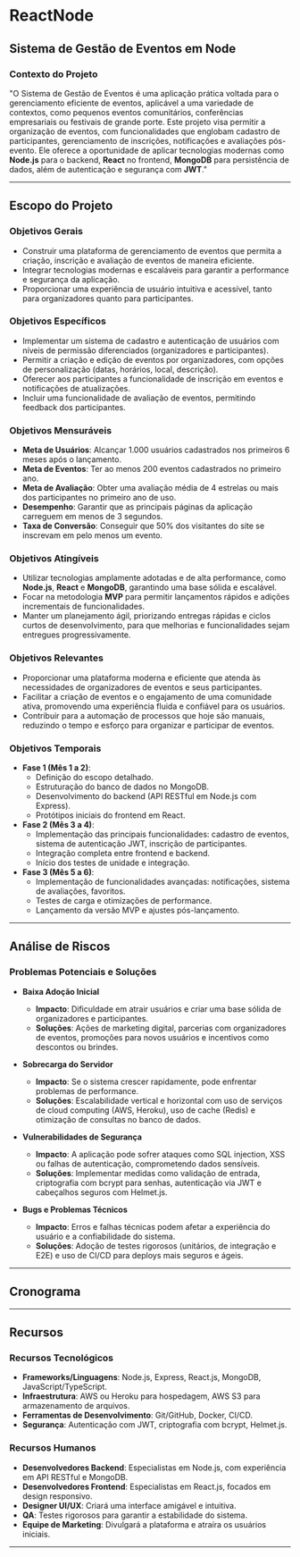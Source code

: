 # ReactNode

## **Sistema de Gestão de Eventos em Node**

### **Contexto do Projeto**
"O Sistema de Gestão de Eventos é uma aplicação prática voltada para o gerenciamento eficiente de eventos, aplicável a uma variedade de contextos, como pequenos eventos comunitários, conferências empresariais ou festivais de grande porte. Este projeto visa permitir a organização de eventos, com funcionalidades que englobam cadastro de participantes, gerenciamento de inscrições, notificações e avaliações pós-evento. Ele oferece a oportunidade de aplicar tecnologias modernas como **Node.js** para o backend, **React** no frontend, **MongoDB** para persistência de dados, além de autenticação e segurança com **JWT**."

---

## **Escopo do Projeto**

### **Objetivos Gerais**
- Construir uma plataforma de gerenciamento de eventos que permita a criação, inscrição e avaliação de eventos de maneira eficiente.
- Integrar tecnologias modernas e escaláveis para garantir a performance e segurança da aplicação.
- Proporcionar uma experiência de usuário intuitiva e acessível, tanto para organizadores quanto para participantes.

### **Objetivos Específicos**
- Implementar um sistema de cadastro e autenticação de usuários com níveis de permissão diferenciados (organizadores e participantes).
- Permitir a criação e edição de eventos por organizadores, com opções de personalização (datas, horários, local, descrição).
- Oferecer aos participantes a funcionalidade de inscrição em eventos e notificações de atualizações.
- Incluir uma funcionalidade de avaliação de eventos, permitindo feedback dos participantes.

### **Objetivos Mensuráveis**
- **Meta de Usuários**: Alcançar 1.000 usuários cadastrados nos primeiros 6 meses após o lançamento.
- **Meta de Eventos**: Ter ao menos 200 eventos cadastrados no primeiro ano.
- **Meta de Avaliação**: Obter uma avaliação média de 4 estrelas ou mais dos participantes no primeiro ano de uso.
- **Desempenho**: Garantir que as principais páginas da aplicação carreguem em menos de 3 segundos.
- **Taxa de Conversão**: Conseguir que 50% dos visitantes do site se inscrevam em pelo menos um evento.

### **Objetivos Atingíveis**
- Utilizar tecnologias amplamente adotadas e de alta performance, como **Node.js**, **React** e **MongoDB**, garantindo uma base sólida e escalável.
- Focar na metodologia **MVP** para permitir lançamentos rápidos e adições incrementais de funcionalidades.
- Manter um planejamento ágil, priorizando entregas rápidas e ciclos curtos de desenvolvimento, para que melhorias e funcionalidades sejam entregues progressivamente.

### **Objetivos Relevantes**
- Proporcionar uma plataforma moderna e eficiente que atenda às necessidades de organizadores de eventos e seus participantes.
- Facilitar a criação de eventos e o engajamento de uma comunidade ativa, promovendo uma experiência fluida e confiável para os usuários.
- Contribuir para a automação de processos que hoje são manuais, reduzindo o tempo e esforço para organizar e participar de eventos.

### **Objetivos Temporais**
- **Fase 1 (Mês 1 a 2)**: 
    - Definição do escopo detalhado.
    - Estruturação do banco de dados no MongoDB.
    - Desenvolvimento do backend (API RESTful em Node.js com Express).
    - Protótipos iniciais do frontend em React.
- **Fase 2 (Mês 3 a 4)**: 
    - Implementação das principais funcionalidades: cadastro de eventos, sistema de autenticação JWT, inscrição de participantes.
    - Integração completa entre frontend e backend.
    - Início dos testes de unidade e integração.
- **Fase 3 (Mês 5 a 6)**: 
    - Implementação de funcionalidades avançadas: notificações, sistema de avaliações, favoritos.
    - Testes de carga e otimizações de performance.
    - Lançamento da versão MVP e ajustes pós-lançamento.

---

## **Análise de Riscos**

### **Problemas Potenciais e Soluções**

- **Baixa Adoção Inicial**
    - **Impacto**: Dificuldade em atrair usuários e criar uma base sólida de organizadores e participantes.
    - **Soluções**: Ações de marketing digital, parcerias com organizadores de eventos, promoções para novos usuários e incentivos como descontos ou brindes.
  
- **Sobrecarga do Servidor**
    - **Impacto**: Se o sistema crescer rapidamente, pode enfrentar problemas de performance.
    - **Soluções**: Escalabilidade vertical e horizontal com uso de serviços de cloud computing (AWS, Heroku), uso de cache (Redis) e otimização de consultas no banco de dados.
  
- **Vulnerabilidades de Segurança**
    - **Impacto**: A aplicação pode sofrer ataques como SQL injection, XSS ou falhas de autenticação, comprometendo dados sensíveis.
    - **Soluções**: Implementar medidas como validação de entrada, criptografia com bcrypt para senhas, autenticação via JWT e cabeçalhos seguros com Helmet.js.
  
- **Bugs e Problemas Técnicos**
    - **Impacto**: Erros e falhas técnicas podem afetar a experiência do usuário e a confiabilidade do sistema.
    - **Soluções**: Adoção de testes rigorosos (unitários, de integração e E2E) e uso de CI/CD para deploys mais seguros e ágeis.

---

## **Cronograma**


---

## **Recursos**

### **Recursos Tecnológicos**
- **Frameworks/Linguagens**: Node.js, Express, React.js, MongoDB, JavaScript/TypeScript.
- **Infraestrutura**: AWS ou Heroku para hospedagem, AWS S3 para armazenamento de arquivos.
- **Ferramentas de Desenvolvimento**: Git/GitHub, Docker, CI/CD.
- **Segurança**: Autenticação com JWT, criptografia com bcrypt, Helmet.js.

### **Recursos Humanos**
- **Desenvolvedores Backend**: Especialistas em Node.js, com experiência em API RESTful e MongoDB.
- **Desenvolvedores Frontend**: Especialistas em React.js, focados em design responsivo.
- **Designer UI/UX**: Criará uma interface amigável e intuitiva.
- **QA**: Testes rigorosos para garantir a estabilidade do sistema.
- **Equipe de Marketing**: Divulgará a plataforma e atraíra os usuários iniciais.

---

